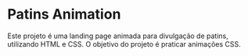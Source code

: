 # Patins Animation

Este projeto é uma landing page animada para divulgação de patins, utilizando HTML e CSS. O objetivo do projeto é praticar animações CSS.
